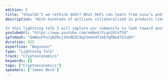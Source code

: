 ```yaml
---
edition: 5
title: "Shouldn’t we rethink debt? What DeFi can learn from susu’s and immigrant lending clubs"
description: "With hundreds of millions collateralized in products like Compound Finance and Maker, the Ethereum community is rightfully rallying around #DeFi. Yet, one could easily draw portentous parallels to the systemic risks of financial innovations in the early 2000s: credit default swaps, hybrid securities, and so on. 

In this lightning talk I will implore our community to look toward another concept of lending used around the world: the susu. The susu (tanda in Latin America, hui in Asia, or a “rotating savings and credit association: ROSCA), is a type of short-term no-interest loan among members of a small community. Each person in the susu makes the same contribution to the pool of money, and on a rotating basis, one person receives the total amount added to the pool. I first encountered this concept when visiting my partner’s family in Trinidad and Tobago, and am studying how communities in NYC rely on these informal lending clubs to pay for a flight, a home down-payment, or just for fun. If Ethereum will bring greater financial access, we should focus less on imitating the sophisticated financial products of Wall Street and instead look to the ways that communities without financial access already get by."
youtubeUrl: "https://www.youtube.com/embed/YLqn2UtnT50"
ipfsHash: "QmWwiFPoJq9ZRxj34xRDZC9q23mhG4TsbE7qPBed7dJoDV"
duration: 425
expertise: "Beginner"
type: "Lightning Talk"
track: "Cryptoeconomics"
keywords: []
tags: ["Cryptoeconomics"]
speakers: ['James Beck']
---
```

